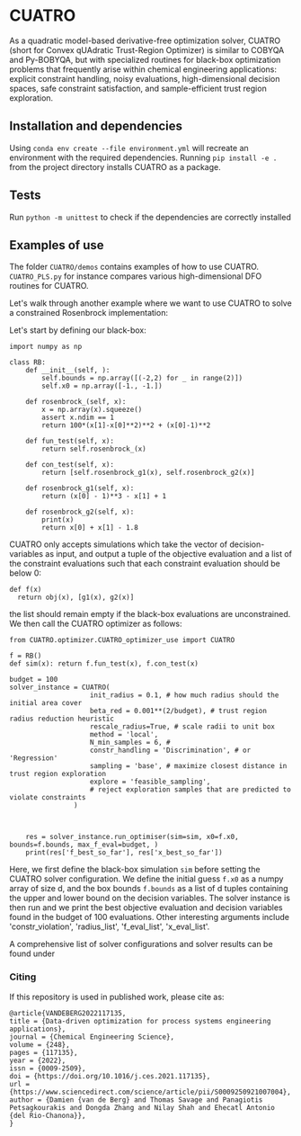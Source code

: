 # CUATRO
As a quadratic model-based derivative-free optimization solver, CUATRO (short for Convex qUAdratic Trust-Region Optimizer) is similar to COBYQA and Py-BOBYQA, but with specialized routines for black-box optimization problems that frequently arise within chemical engineering applications: explicit constraint handling, noisy evaluations, high-dimensional decision spaces, safe constraint satisfaction, and sample-efficient trust region exploration.

## Installation and dependencies

Using `conda env create --file environment.yml` will recreate an environment with the required dependencies.
Running `pip install -e .` from the project directory installs CUATRO as a package.

## Tests
Run `python -m unittest` to check if the dependencies are correctly installed

## Examples of use
The folder `CUATRO/demos` contains examples of how to use CUATRO. `CUATRO_PLS.py` for instance compares various high-dimensional DFO routines for CUATRO.

Let's walk through another example where we want to use CUATRO to solve a constrained Rosenbrock implementation:

Let's start by defining our black-box:

```
import numpy as np

class RB:
    def __init__(self, ):
        self.bounds = np.array([(-2,2) for _ in range(2)]) 
        self.x0 = np.array([-1., -1.])
        
    def rosenbrock_(self, x):
        x = np.array(x).squeeze()
        assert x.ndim == 1
        return 100*(x[1]-x[0]**2)**2 + (x[0]-1)**2
    
    def fun_test(self, x):
        return self.rosenbrock_(x)
    
    def con_test(self, x):
        return [self.rosenbrock_g1(x), self.rosenbrock_g2(x)]
    
    def rosenbrock_g1(self, x):
        return (x[0] - 1)**3 - x[1] + 1

    def rosenbrock_g2(self, x):
        print(x)
        return x[0] + x[1] - 1.8
  ```

CUATRO only accepts simulations which take the vector of decision-variables as input, and output a tuple of the objective evaluation and a list of the constraint evaluations such that each constraint evaluation should be below 0: 
```
def f(x)
  return obj(x), [g1(x), g2(x)]
```
the list should remain empty if the black-box evaluations are unconstrained. We then call the CUATRO optimizer as follows:

```
from CUATRO.optimizer.CUATRO_optimizer_use import CUATRO

f = RB()
def sim(x): return f.fun_test(x), f.con_test(x)

budget = 100
solver_instance = CUATRO(
                    init_radius = 0.1, # how much radius should the initial area cover 
                    beta_red = 0.001**(2/budget), # trust region radius reduction heuristic
                    rescale_radius=True, # scale radii to unit box
                    method = 'local',
                    N_min_samples = 6, # 
                    constr_handling = 'Discrimination', # or 'Regression'
                    sampling = 'base', # maximize closest distance in trust region exploration
                    explore = 'feasible_sampling', 
                    # reject exploration samples that are predicted to violate constraints
                )

    
 
    res = solver_instance.run_optimiser(sim=sim, x0=f.x0, bounds=f.bounds, max_f_eval=budget, )
    print(res['f_best_so_far'], res['x_best_so_far'])

```

Here, we first define the black-box simulation `sim` before setting the CUATRO solver configuration. We define the initial guess `f.x0` as a numpy array of size d, and the box bounds `f.bounds` as a list of d tuples containing the upper and lower bound on the decision variables.
The solver instance is then run and we print the best objective evaluation and decision variables found in the budget of 100 evaluations. Other interesting arguments include 'constr_violation', 'radius_list', 'f_eval_list', 'x_eval_list'.

A comprehensive list of solver configurations and solver results can be found under 

### Citing

If this repository is used in published work, please cite as:

```
@article{VANDEBERG2022117135,
title = {Data-driven optimization for process systems engineering applications},
journal = {Chemical Engineering Science},
volume = {248},
pages = {117135},
year = {2022},
issn = {0009-2509},
doi = {https://doi.org/10.1016/j.ces.2021.117135},
url = {https://www.sciencedirect.com/science/article/pii/S0009250921007004},
author = {Damien {van de Berg} and Thomas Savage and Panagiotis Petsagkourakis and Dongda Zhang and Nilay Shah and Ehecatl Antonio {del Rio-Chanona}},
}
```



